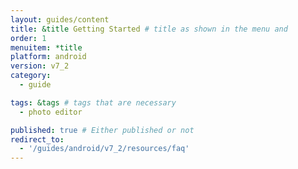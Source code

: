 ```yaml
---
layout: guides/content
title: &title Getting Started # title as shown in the menu and 
order: 1
menuitem: *title
platform: android
version: v7_2
category: 
  - guide

tags: &tags # tags that are necessary
  - photo editor 

published: true # Either published or not 
redirect_to:
  - '/guides/android/v7_2/resources/faq'
---
```

